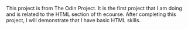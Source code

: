 This project is from The Odin Project. It is the first project that I am doing and is related to the HTML section of th ecourse. After completing this project, I will demonstrate that I have basic HTML skills.
